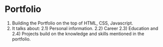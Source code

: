 # Portfolio
1) Building the Portfolio on the top of HTML, CSS, Javascript.
2) It talks about:
  2.1) Personal information.
  2.2) Career
  2.3) Education and
  2.4) Projects build on the knowledge and skills mentioned in the portfolio.
